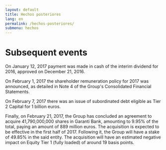 ```yaml
---
layout: default
title: Hechos posteriores
lang: en
permalink: /hechos-posteriores/
submenu: hechos
---
```


# Subsequent events

On January 12, 2017 payment was made in cash of the interim dividend for 2016, approved on December 21, 2016. 

On February 1, 2017 the shareholder remuneration policy for 2017 was announced, as detailed in Note 4 of the Group's Consolidated Financial Statements. 

On February 7, 2017 there was an issue of subordinated debt eligible as Tier 2 Capital for 1 billion euros. 

Finally, on February 21, 2017, the Group has concluded an agreement to acquire 41,790,000,000 shares in Garanti Bank, amounting to 9.95% of the total, paying an amount of 889 million euros. The acquisition is expected to be effective in the first half of 2017. Following it, the Group will have a stake of 49.85% in the said entity. The acquisition will have an estimated negative impact on Equity Tier 1 (fully loaded) of around 19 basis points. 